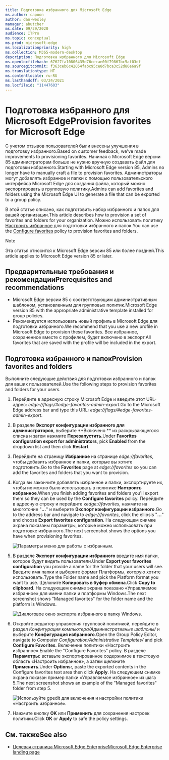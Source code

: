 ```yaml
---
title: Подготовка избранного для Microsoft Edge
ms.author: capoon
author: dan-wesley
manager: abutcher
ms.date: 09/29/2020
audience: ITPro
ms.topic: conceptual
ms.prod: microsoft-edge
ms.localizationpriority: high
ms.collection: M365-modern-desktop
description: Подготовка избранного для Microsoft Edge
ms.openlocfilehash: 67627fa10806435d76cecae00f79867bc5af03df
ms.sourcegitcommit: f363ceb6c42054fabc95ce8d7bca3c52d80e6a9f
ms.translationtype: HT
ms.contentlocale: ru-RU
ms.lasthandoff: 03/24/2021
ms.locfileid: "11447603"
---
```

# <a name="provision-favorites-for-microsoft-edge"></a><span data-ttu-id="f1e54-103">Подготовка избранного для Microsoft Edge</span><span class="sxs-lookup"><span data-stu-id="f1e54-103">Provision favorites for Microsoft Edge</span></span>

<span data-ttu-id="f1e54-104">С учетом отзывов пользователей были внесены улучшения в подготовку избранного.</span><span class="sxs-lookup"><span data-stu-id="f1e54-104">Based on customer feedback, we've made improvements to provisioning favorites.</span></span> <span data-ttu-id="f1e54-105">Начиная с Microsoft Edge версии 85 администраторам больше не нужно вручную создавать файл для подготовки избранного.</span><span class="sxs-lookup"><span data-stu-id="f1e54-105">Starting with Microsoft Edge version 85, Admins no longer have to manually craft a file to provision favorites.</span></span> <span data-ttu-id="f1e54-106">Администраторы могут добавлять избранное и папки с помощью пользовательского интерфейса Microsoft Edge для создания файла, который можно экспортировать в групповую политику.</span><span class="sxs-lookup"><span data-stu-id="f1e54-106">Admins can add favorites and folders using the Microsoft Edge UI to generate a file that can be exported to a group policy.</span></span>

<span data-ttu-id="f1e54-107">В этой статье описано, как подготовить набор избранного и папок для вашей организации.</span><span class="sxs-lookup"><span data-stu-id="f1e54-107">This article describes how to provision a set of favorites and folders for your organization.</span></span> <span data-ttu-id="f1e54-108">Можно использовать политику [Настроить избранное](//DeployEdge/microsoft-edge-policies#configure-favorites) для подготовки избранного и папок.</span><span class="sxs-lookup"><span data-stu-id="f1e54-108">You can use the [Configure favorites](//DeployEdge/microsoft-edge-policies#configure-favorites) policy to provision favorites and folders.</span></span>

> [!NOTE]
> <span data-ttu-id="f1e54-109">Эта статья относится к Microsoft Edge версии 85 или более поздней.</span><span class="sxs-lookup"><span data-stu-id="f1e54-109">This article applies to Microsoft Edge version 85 or later.</span></span>

## <a name="prerequisites-and-recommendations"></a><span data-ttu-id="f1e54-110">Предварительные требования и рекомендации</span><span class="sxs-lookup"><span data-stu-id="f1e54-110">Prerequisites and recommendations</span></span>

- <span data-ttu-id="f1e54-111">Microsoft Edge версии 85 с соответствующим административным шаблоном, установленным для групповых политик.</span><span class="sxs-lookup"><span data-stu-id="f1e54-111">Microsoft Edge version 85 with the appropriate administrative template installed for group policies.</span></span>
- <span data-ttu-id="f1e54-112">Рекомендуется использовать новый профиль в Microsoft Edge для подготовки избранного.</span><span class="sxs-lookup"><span data-stu-id="f1e54-112">We recommend that you use a new profile in Microsoft Edge to provision these favorites.</span></span> <span data-ttu-id="f1e54-113">Все избранное, сохраненное вместе с профилем, будет включено в экспорт.</span><span class="sxs-lookup"><span data-stu-id="f1e54-113">All favorites that are saved with the profile will be included in the export.</span></span>  

## <a name="provision-favorites-and-folders"></a><span data-ttu-id="f1e54-114">Подготовка избранного и папок</span><span class="sxs-lookup"><span data-stu-id="f1e54-114">Provision favorites and folders</span></span>

<span data-ttu-id="f1e54-115">Выполните следующие действия для подготовки избранного и папок для ваших пользователей.</span><span class="sxs-lookup"><span data-stu-id="f1e54-115">Use the following steps to provision favorites and folders for your users.</span></span>

1. <span data-ttu-id="f1e54-116">Перейдите в адресную строку Microsoft Edge и введите этот URL-адрес: *edge://flags/#edge-favorites-admin-export*.</span><span class="sxs-lookup"><span data-stu-id="f1e54-116">Go to the Microsoft Edge address bar and type this URL: *edge://flags/#edge-favorites-admin-export*.</span></span>
2. <span data-ttu-id="f1e54-117">В разделе **Экспорт конфигурации избранного для администраторов**, выберите \*\*Включено \*\* из раскрывающегося списка и затем нажмите **Перезапустить**.</span><span class="sxs-lookup"><span data-stu-id="f1e54-117">Under **Favorites configuration export for administrators**, pick **Enabled** from the dropdown list and then click **Restart**.</span></span>

3. <span data-ttu-id="f1e54-118">Перейдите на страницу **Избранное** на странице *edge://favorites*, чтобы добавить избранное и папки, которые вы хотите подготовить.</span><span class="sxs-lookup"><span data-stu-id="f1e54-118">Go to the **Favorites** page at *edge://favorites* so you can add the favorites and folders that you want to provision.</span></span>

<!--
4. On the **Favorites bar**, click **Add folder**. The folder structure of favorites that are set in the profile you're using will be reflected in the folder you provision for your users. The next screenshot shows "Managed favorites", the folder we'll use to provision favorites.

   ![Add a folder](media/edge-learnmore-provision-favorites/provision-favorites-add-folder.png)

   > [!TIP]
   > Add existing folders that contain favorites you want to provision for your users.

5. Select "Managed favorites" and then click **Add favorite**. The next screenshot shows the favorite we've added.

   ![Add a favorite](media/edge-learnmore-provision-favorites/provision-favorites-add-favorite.png)-->

4. <span data-ttu-id="f1e54-119">Когда вы закончите добавлять избранное и папки, экспортируете их, чтобы их можно было использовать в политике **Настроить избранное**.</span><span class="sxs-lookup"><span data-stu-id="f1e54-119">When you finish adding favorites and folders you'll export them so they can be used by the **Configure favorites** policy.</span></span> <span data-ttu-id="f1e54-120">Перейдите в адресную строку и перейдите к*edge://favorites*, нажмите на многоточие "**…**" и выберите **Экспорт конфигурации избранного**.</span><span class="sxs-lookup"><span data-stu-id="f1e54-120">Go to the address bar and navigate to *edge://favorites*, click the ellipsis "**…**" and choose **Export favorites configuration**.</span></span> <span data-ttu-id="f1e54-121">На следующем снимке экрана показаны параметры, которые можно использовать при подготовке избранного.</span><span class="sxs-lookup"><span data-stu-id="f1e54-121">The next screenshot shows the options you have when provisioning favorites.</span></span>

   ![Параметры меню для работы с избранным.](media/edge-learnmore-provision-favorites/provision-favorites-menu-options.png)

5. <span data-ttu-id="f1e54-123">В разделе **Экспорт конфигурации избранного** введите имя папки, которое будут видеть пользователи.</span><span class="sxs-lookup"><span data-stu-id="f1e54-123">Under **Export your favorites configuration** you provide a name for the folder that your users will see.</span></span> <span data-ttu-id="f1e54-124">Введите имя папки и выберите формат Платформы, которую хотите использовать.</span><span class="sxs-lookup"><span data-stu-id="f1e54-124">Type the Folder name and pick the Platform format you want to use.</span></span> <span data-ttu-id="f1e54-125">Щелкните **Копировать в буфер обмена**.</span><span class="sxs-lookup"><span data-stu-id="f1e54-125">Click **Copy to clipboard**.</span></span> <span data-ttu-id="f1e54-126">На следующем снимке экрана показано «Управляемое избранное» для имени папки и платформы Windows.</span><span class="sxs-lookup"><span data-stu-id="f1e54-126">The next screenshot shows "Managed favorites" for the folder name and the platform is Windows.</span></span>

   ![Диалоговое окно экспорта избранного в папку Windows.](media/edge-learnmore-provision-favorites/provision-favorites-export.png)

6. <span data-ttu-id="f1e54-128">Откройте редактор управления групповой политикой, перейдите в раздел *Конфигурация компьютера/Административные шаблоны/* и выберите **Конфигурация избранного**.</span><span class="sxs-lookup"><span data-stu-id="f1e54-128">Open the Group Policy Editor, navigate to *Computer Configuration/Administrative Templates/* and pick **Configure Favorites**.</span></span> <span data-ttu-id="f1e54-129">Включение политики «Настроить избранное».</span><span class="sxs-lookup"><span data-stu-id="f1e54-129">Enable the "Configure Favorites" policy.</span></span> <span data-ttu-id="f1e54-130">В разделе **Параметры:** вставьте экспортированное содержимое в текстовую область «Настроить избранное», а затем щелкните **Применить**.</span><span class="sxs-lookup"><span data-stu-id="f1e54-130">Under **Options:**, paste the exported contents in the Configure favorites text area then click **Apply**.</span></span> <span data-ttu-id="f1e54-131">На следующем снимке экрана показан пример папки «Управляемое избранное» из шага 5.</span><span class="sxs-lookup"><span data-stu-id="f1e54-131">The next screenshot shows an example of the "Managed favorites" folder from step 5.</span></span>

   ![Используйте gpedit для включения и настройки политики «Настроить избранное».](media/edge-learnmore-provision-favorites/provision-favorites-gpedit.png)

7. <span data-ttu-id="f1e54-133">Нажмите кнопку **OK** или **Применить** для сохранения настроек политики.</span><span class="sxs-lookup"><span data-stu-id="f1e54-133">Click **OK** or **Apply** to safe the policy settings.</span></span>

## <a name="see-also"></a><span data-ttu-id="f1e54-134">См. также</span><span class="sxs-lookup"><span data-stu-id="f1e54-134">See also</span></span>

- [<span data-ttu-id="f1e54-135">Целевая страница Microsoft Edge Enterprise</span><span class="sxs-lookup"><span data-stu-id="f1e54-135">Microsoft Edge Enterprise landing page</span></span>](https://aka.ms/EdgeEnterprise)
